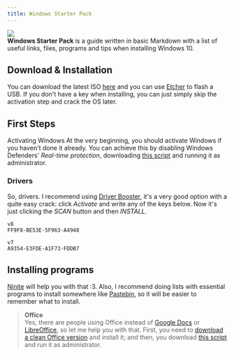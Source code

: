 ```yaml
---
title: Windows Starter Pack
---
```


![](https://img.shields.io/badge/release-2.0-success.svg?style=for-the-badge)  
**Windows Starter Pack** is a guide written in basic Markdown with a list of useful links, files, programs and tips when installing Windows 10.

## Download & Installation
You can download the latest ISO [here](https://www.microsoft.com/en-us/software-download/windows10) and you can use [Etcher](https://www.balena.io/etcher/) to flash a USB. If you don't have a key when installing, you can just simply skip the activation step and crack the OS later.

## First Steps
Activating Windows
At the very beginning, you should activate Windows if you haven't done it already. You can achieve this by disabling Windows Defenders' _Real-time protection_, downloading [this script](/activate_windows10.cmd) and running it as administrator.

### Drivers
So, drivers. I recommend using [Driver Booster](https://www.iobit.com/en/driver-booster.php), it's a very good option with a quite easy crack: click _Activate_ and write any of the keys below. Now it's just clicking the _SCAN_ button and then _INSTALL_.
```
v8
FF9F8-BE53E-5F963-A4948

v7
A9354-E3FDE-A1F73-FDDB7
```

## Installing programs
[Ninite](https://ninite.com/) will help you with that :3. Also, I recommend doing lists with essential programs to install somewhere like [Pastebin](pastebin.com/), so it will be easier to remember what to install.
> **Office**  
> Yes, there are people using Office instead of [Google Docs](docs.google.com/) or [LibreOffice](https://www.libreoffice.org/), so let me help you with that. First, you need to [download a clean Office version](https://bit.ly/aiomsp) and install it; and then, you download [this script](/activate_office.cmd) and run it as administrator.